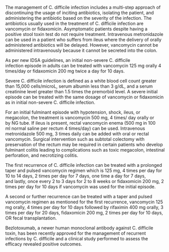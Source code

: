 The management of C. difficile infection includes a multi-step approach of discontinuing the usage of inciting antibiotics, isolating the patient, and administering the antibiotic based on the severity of the infection. The antibiotics usually used in the treatment of C. difficile infection are vancomycin or fidaxomicin. Asymptomatic patients despite having a positive stool toxin test do not require treatment. Intravenous metronidazole can be used in a patient who suffers from ileus where the delivery of orally administered antibiotics will be delayed. However, vancomycin cannot be administered intravenously because it cannot be secreted into the colon.

As per new IDSA guidelines, an initial non-severe C. difficile infection episode in adults can be treated with vancomycin 125 mg orally 4 times/day or fidaxomicin 200 mg twice a day for 10 days.

Severe C. difficile infection is defined as a white blood cell count greater than 15,000 cells/microL, serum albumin less than 3 g/dL, and a serum creatinine level greater than 1.5 times the premorbid level. A severe initial episode can be treated with the same dosage of vancomycin or fidaxomicin as in initial non-severe C. difficile infection.

For an initial fulminant episode with hypotension, shock, ileus, or megacolon, the treatment is vancomycin 500 mg, 4 times/ day orally or by NG tube. If ileus is present, rectal vancomycin enema (500 mg in 100 ml normal saline per rectum 4 times/day) can be used. Intravenous metronidazole 500 mg, 3 times daily can be added with oral or rectal vancomycin. Surgical intervention such as subtotal colectomy with preservation of the rectum may be required in certain patients who develop fulminant colitis leading to complications such as toxic megacolon, intestinal perforation, and necrotizing colitis.

The first recurrence of C. difficile infection can be treated with a prolonged taper and pulsed vancomycin regimen which is 125 mg, 4 times per day for 10 to 14 days, 2 times per day for 7 days, one time a day for 7 days, and lastly, once every 2 to 3 days for 2 to 8 weeks or fidaxomicin 200 mg, 2 times per day for 10 days if vancomycin was used for the initial episode.

A second or further recurrence can be treated with a taper and pulsed vancomycin regimen as mentioned for the first recurrence, vancomycin 125 mg orally, 4 times per day for 10 days followed by rifaximin 400 mg orally, 3 times per day for 20 days, fidaxomicin 200 mg, 2 times per day for 10 days, OR fecal transplantation.

Bezlotoxumab, a newer human monoclonal antibody against C. difficile toxin, has been recently approved for the management of recurrent infections by C. difficile and a clinical study performed to assess the efficacy revealed positive outcomes.